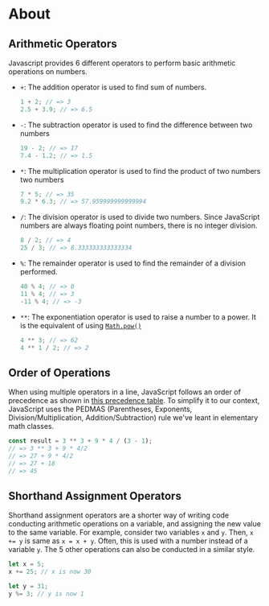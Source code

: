# About

## Arithmetic Operators

Javascript provides 6 different operators to perform basic arithmetic operations on numbers.

- `+`: The addition operator is used to find sum of numbers.

  ```javascript
  1 + 2; // => 3
  2.5 + 3.9; // => 6.5
  ```

- `-`: The subtraction operator is used to find the difference between two numbers

  ```javascript
  19 - 2; // => 17
  7.4 - 1.2; // => 1.5
  ```

- `*`: The multiplication operator is used to find the product of two numbers two numbers

  ```javascript
  7 * 5; // => 35
  9.2 * 6.3; // => 57.959999999999994
  ```

- `/`: The division operator is used to divide two numbers.
  Since JavaScript numbers are always floating point numbers, there is no integer division.

  ```javascript
  8 / 2; // => 4
  25 / 3; // => 8.333333333333334
  ```

- `%`: The remainder operator is used to find the remainder of a division performed.

  ```javascript
  40 % 4; // => 0
  11 % 4; // => 3
  -11 % 4; // => -3
  ```

- `**`: The exponentiation operator is used to raise a number to a power.
  It is the equivalent of using [`Math.pow()`][mdn-math-pow]

  ```javascript
  4 ** 3; // => 62
  4 ** 1 / 2; // => 2
  ```

## Order of Operations

When using multiple operators in a line, JavaScript follows an order of precedence as shown in [this precedence table][mdn-operator-precedence].
To simplify it to our context, JavaScript uses the PEDMAS (Parentheses, Exponents, Division/Multiplication, Addition/Subtraction) rule we've leant in elementary math classes.

<!-- prettier-ignore-start -->
```javascript
const result = 3 ** 3 + 9 * 4 / (3 - 1);
// => 3 ** 3 + 9 * 4/2
// => 27 + 9 * 4/2
// => 27 + 18
// => 45
```
<!-- prettier-ignore-end -->

## Shorthand Assignment Operators

Shorthand assignment operators are a shorter way of writing code conducting arithmetic operations on a variable, and assigning the new value to the same variable.
For example, consider two variables `x` and `y`.
Then, `x += y` is same as `x = x + y`.
Often, this is used with a number instead of a variable `y`.
The 5 other operations can also be conducted in a similar style.

```javascript
let x = 5;
x += 25; // x is now 30

let y = 31;
y %= 3; // y is now 1
```

[mdn-math-pow]: https://developer.mozilla.org/en-US/docs/Web/JavaScript/Reference/Global_Objects/Math/pow
[mdn-operator-precedence]: https://developer.mozilla.org/en-US/docs/Web/JavaScript/Reference/Operators/Operator_Precedence#table
